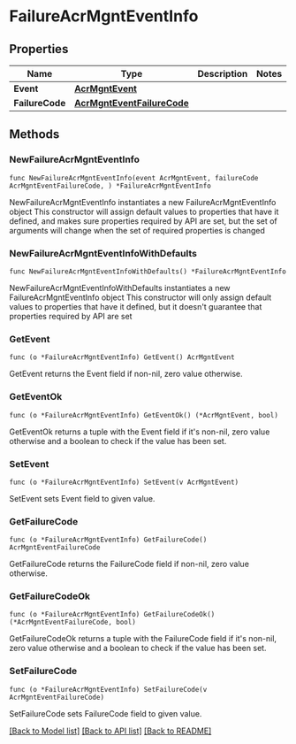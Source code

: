 # FailureAcrMgntEventInfo

## Properties

Name | Type | Description | Notes
------------ | ------------- | ------------- | -------------
**Event** | [**AcrMgntEvent**](AcrMgntEvent.md) |  | 
**FailureCode** | [**AcrMgntEventFailureCode**](AcrMgntEventFailureCode.md) |  | 

## Methods

### NewFailureAcrMgntEventInfo

`func NewFailureAcrMgntEventInfo(event AcrMgntEvent, failureCode AcrMgntEventFailureCode, ) *FailureAcrMgntEventInfo`

NewFailureAcrMgntEventInfo instantiates a new FailureAcrMgntEventInfo object
This constructor will assign default values to properties that have it defined,
and makes sure properties required by API are set, but the set of arguments
will change when the set of required properties is changed

### NewFailureAcrMgntEventInfoWithDefaults

`func NewFailureAcrMgntEventInfoWithDefaults() *FailureAcrMgntEventInfo`

NewFailureAcrMgntEventInfoWithDefaults instantiates a new FailureAcrMgntEventInfo object
This constructor will only assign default values to properties that have it defined,
but it doesn't guarantee that properties required by API are set

### GetEvent

`func (o *FailureAcrMgntEventInfo) GetEvent() AcrMgntEvent`

GetEvent returns the Event field if non-nil, zero value otherwise.

### GetEventOk

`func (o *FailureAcrMgntEventInfo) GetEventOk() (*AcrMgntEvent, bool)`

GetEventOk returns a tuple with the Event field if it's non-nil, zero value otherwise
and a boolean to check if the value has been set.

### SetEvent

`func (o *FailureAcrMgntEventInfo) SetEvent(v AcrMgntEvent)`

SetEvent sets Event field to given value.


### GetFailureCode

`func (o *FailureAcrMgntEventInfo) GetFailureCode() AcrMgntEventFailureCode`

GetFailureCode returns the FailureCode field if non-nil, zero value otherwise.

### GetFailureCodeOk

`func (o *FailureAcrMgntEventInfo) GetFailureCodeOk() (*AcrMgntEventFailureCode, bool)`

GetFailureCodeOk returns a tuple with the FailureCode field if it's non-nil, zero value otherwise
and a boolean to check if the value has been set.

### SetFailureCode

`func (o *FailureAcrMgntEventInfo) SetFailureCode(v AcrMgntEventFailureCode)`

SetFailureCode sets FailureCode field to given value.



[[Back to Model list]](../README.md#documentation-for-models) [[Back to API list]](../README.md#documentation-for-api-endpoints) [[Back to README]](../README.md)


